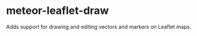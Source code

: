 meteor-leaflet-draw
===================
Adds support for drawing and editing vectors and markers on Leaflet maps.
